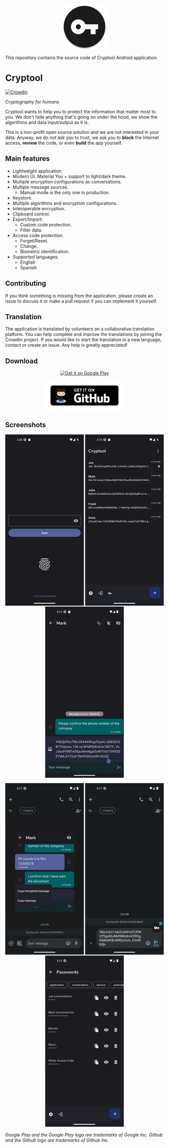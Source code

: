 <p align="center">
  <img src=".github/dev/icon.png?raw=true" alt="Cryptool"/>
</p>

This repository contains the source code of Cryptool Android application.

# Cryptool

[![Crowdin](https://badges.crowdin.net/cryptool/localized.svg)](https://crowdin.com/project/cryptool)

*Cryptography for humans*

Cryptool wants to help you to protect the information that matter most to you. We don't hide anything that's going on under the hood, we show the algorithms and data input/output as it is.

This is a non-profit open source solution and we are not interested in your data. Anyway, we do not ask you to trust, we ask you to **block** the Internet access, **review** the code, or even **build** the app yourself.

## Main features

- Lightweight application.
- Modern UI. Material You + support to light/dark theme.
- Multiple encryption configurations as conversations.
- Multiple message sources.
  - Manual mode is the only one in production.
- Keystore.
- Multiple algorithms and encryption configurations.
- Interoperable encryption.
- Clipboard control.
- Export/Import:
  - Custom code protection.
  - Filter data.
- Access code protection:
  - Forget/Reset.
  - Change.
  - Biometric identification.
- Supported languages:
  - English
  - Spanish

## Contributing

If you think something is missing from the application, please create an issue to discuss it or make a pull request if you can implement it yourself.

## Translation

The application is translated by volunteers on a collaborative translation platform. You can help complete and improve the translations by joining the Crowdin project. If you would like to start the translation in a new language, contact or create an issue. Any help is greatly appreciated!

## Download

<p align="center"><a href="https://play.google.com/store/apps/details?id=io.github.nfdz.cryptool">
  <img width="250" src="https://play.google.com/intl/en_us/badges/images/generic/en_badge_web_generic.png?raw=true" alt="Get it on Google Play"/>
</a></p>

<p align="center"><a href="https://github.com/nfdz/Cryptool/releases">
  <img width="250" src=".github/dev/githubBadge.png?raw=true" alt="Get it on Github"/>
</a></p>

## Screenshots

<p align="center">
  <img src=".github/dev/screenshots/en/1.png?raw=true" width="250" alt="Cryptool"/>
  <img src=".github/dev/screenshots/en/2.png?raw=true" width="250" alt="Cryptool"/>
  <img src=".github/dev/screenshots/en/3.png?raw=true" width="250" alt="Cryptool"/>
</p>
<p align="center">
  <img src=".github/dev/screenshots/en/4.png?raw=true" width="250" alt="Cryptool"/>
  <img src=".github/dev/screenshots/en/5.png?raw=true" width="250" alt="Cryptool"/>
  <img src=".github/dev/screenshots/en/6.png?raw=true" width="250" alt="Cryptool"/>
</p>

*Google Play and the Google Play logo are trademarks of Google Inc.*
*Github and the Github logo are trademarks of Github Inc.*
